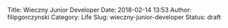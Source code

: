 Title: Wieczny Junior Developer
Date: 2018-02-14 13:53
Author: filipgorczynski
Category: Life
Slug: wieczny-junior-developer
Status: draft


